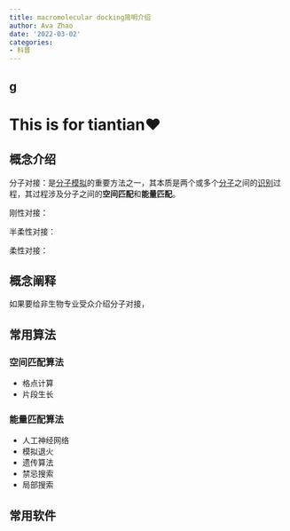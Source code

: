 ```yaml
---
title: macromolecular docking简明介绍
author: Ava Zhao
date: '2022-03-02'
categories:
- 科普
---
```


## g

# This is for tiantian❤

## 概念介绍

分子对接：是[分子模拟](https://zh.wikipedia.org/wiki/分子模擬)的重要方法之一，其本质是两个或多个[分子](https://zh.wikipedia.org/wiki/分子)之间的[识别](https://zh.wikipedia.org/wiki/分子识别)过程，其过程涉及分子之间的**空间匹配**和**能量匹配**。

刚性对接：

半柔性对接：

柔性对接：

## 概念阐释

如果要给非生物专业受众介绍分子对接，

## 常用算法

### 空间匹配算法

- 格点计算
- 片段生长

### 能量匹配算法

- 人工神经网络
- 模拟退火
- 遗传算法
- 禁忌搜索
- 局部搜索

## 常用软件

